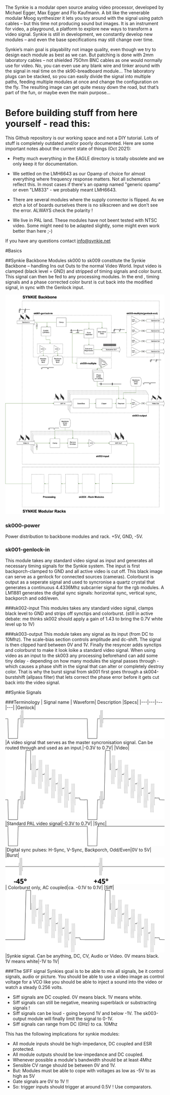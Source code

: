 The Synkie is a modular open source analog video processor, developed by Michael Egger, Max Egger and Flo Kaufmann. A bit like the venerable modular Moog synthesizer it lets you toy around with the signal using patch cables – but this time not producing sound but images. It is an instrument for video, a playground, a platform to explore new ways to transform a video signal. Synkie is still in development, we constantly develop new modules – and even the base specifications may still change over time. 

Synkie’s main goal is playability not image quality, even though we try to design each module as best as we can. But patching is done with 2mm laboratory cables – not shielded 75Ohm BNC cables as one would normally use for video. No, you can even use any blank wire and tinker around with the signal in real time on the sk90-breadboard module… The laboratory plugs can be stacked, so you can easily divide the signal into multiple paths, feeding multiple modules at once and change the configuration on the fly. The resulting image can get quite messy down the road, but that’s part of the fun, or maybe even the main purpose…

# Before building stuff from here yourself - read this:

This Github repository is our working space and not a DIY tutorial. Lots of stuff is completely outdated and/or poorly documented. Here are some important notes about the current state of things (Oct 2021):

- Pretty much everything in the EAGLE directory is totally obsolete and we only keep it for documentation.

- We settled on the LMH6643 as our Opamp of choice for almost everything where frequency response matters. Not all schematics reflect this. In most cases if there's an opamp named "generic opamp" or even "LM833" - we probably meant LMH6643.

- There are several modules where the supply connector is flipped. As we etch a lot of boards ourselves there is no silkscreen and we don't see the error. ALWAYS check the polarity !

- We live in PAL land. These modules have not beent tested with NTSC video. Some might need to be adapted slightly, some might even work better than here ;-)

If you have any questions contact info@synkie.net

#Basics

##Synkie Backbone
Modules sk000 to sk009 constitute the Synkie Backbone – handling Ins out Outs to the normal Video World. Input video is clamped (black level = GND) and stripped of timing signals and color burst. This signal can then be fed to any processing modules.
In the end , timing signals and a phase corrected color burst is cut back into the modified signal, in sync with the Genlock input.

![](doc/backbone.png)
### sk000-power
Power distribution to backbone modules and rack. +5V, GND, -5V.
### sk001-genlock-in
This module takes any standard video signal as input and generates all necessary timing signals for the Synkie system. The input is first backporch-clamped to GND and all active video is cut off. This black image can serve as a genlock for connected sources (cameras). Colorburst is output as a seperate signal and used to syncronise a quartz crystal that generates a continuous 4.4336Mhz subcarrier signal for the rgb modules. A LM1881 generates the digital sync signals: horizontal sync, vertical sync, backporch and odd/even.

###sk002-input
This modules takes any standard video signal, clamps black level to GND and strips off synctips and colorburst. (still in active debate: me thinks sk002 should apply a gain of 1.43 to bring the 0.7V white level up to 1V)

###sk003-output
This module takes any signal as its input (from DC to 10Mhz). The scale-bias section controls amplitude and dc-shift. The signal is then clipped hard between 0V and 1V. Finally the resyncer adds synctips and colorburst to make it look loike a standard video signal. 
When using video as an input to the sk003 any processing beforehand can add some tiny delay - depending on how many modules the signal passes through -  which causes a phase shift in the signal that can alter or completely destroy color. That is why the burst signal from sk001 first goes through a sk004-burstshift (allpass filter) that lets correct the phase error before it gets cut back into the video signal.

##Synkie Signals

###Terminology
| Signal name | Waveform| Description  |Specs|
|---|---|---|---|
|Genlock|![](doc/genlock.svg)|A video signal that serves as the master syncronisation signal. Can be routed through and used as an input.|-0.3V to 0.7V|
|Video|![](doc/video.svg)|Standard PAL video signal|-0.3V to 0.7V|
|Sync| ![](doc/sync.svg)|Digital sync pulses: H-Sync, V-Sync, Backporch, Odd/Even|0V to 5V|
|Burst|![](doc/burst.svg)| Colorburst only, AC coupled|ca. -0.1V to 0.1V|
|Siff| ![](doc/siff.svg)|Synkie signal. Can be anything, DC, CV, Audio or Video. 0V means black. 1V means white|-1V to 1V|

###The SIFF signal
Synkies goal is to be able to mix all signals, be it control signals, audio or picture. You should be able to use a video image as control voltage for a VCO like you should be able to inject a sound into the video or watch a steady 0.256 volts.

* Siff signals are DC coupled. 0V means black. 1V means white.
* Siff signals can still be negative, meaning superblack or substracting signals !
* Siff signals can be loud - going beyond 1V and below -1V. The sk003-output module will finally limit the signal to 0-1V.
* Siff signals can range from DC (0Hz) to ca. 10Mhz

This has the following implications for synkie modules:

* All module inputs should be high-impedance, DC coupled and ESR protected.
* All module outputs should be low-impedance and DC coupled.
* Whenever possible a module's bandwidth should be at least 4Mhz
* Sensible CV range should be between 0V and 1V.
* But: Modules must be able to cope with voltages as low as -5V to as high as 5V
* Gate signals are 0V to 1V !!
* So: trigger inputs should trigger at around 0.5V ! Use comparators.
